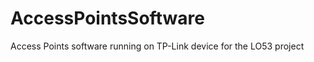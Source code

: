 AccessPointsSoftware
====================

Access Points software running on TP-Link device for the LO53 project
